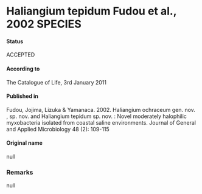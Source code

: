 Haliangium tepidum Fudou et al., 2002 SPECIES
=======

#### Status
ACCEPTED

#### According to
The Catalogue of Life, 3rd January 2011

#### Published in
Fudou, Jojima, Lizuka & Yamanaca. 2002. Haliangium ochraceum gen. nov. , sp. nov. and Haliangium tepidum sp. nov. : Novel moderately halophilic myxobacteria isolated from coastal saline environments. Journal of General and Applied Microbiology 48 (2): 109-115

#### Original name
null

### Remarks
null